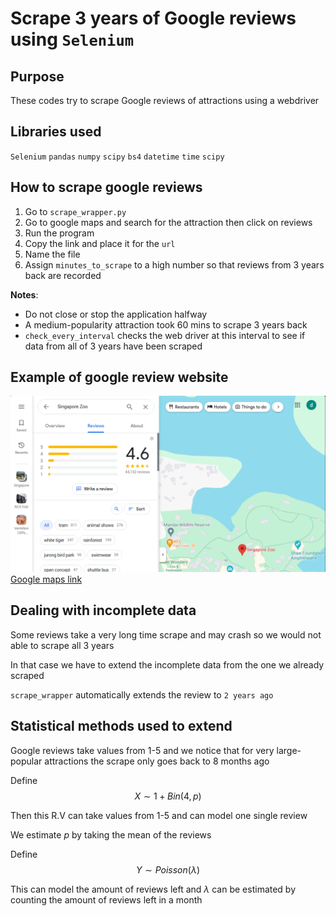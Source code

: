 # Scrape 3 years of Google reviews using `Selenium`

## Purpose

These codes try to scrape Google reviews of attractions using a webdriver

## Libraries used

`Selenium`
`pandas`
`numpy`
`scipy`
`bs4`
`datetime`
`time`
`scipy`

## How to scrape google reviews

1. Go to `scrape_wrapper.py`
2. Go to google maps and search for the attraction then click on reviews
3. Run the program
4. Copy the link and place it for the `url`
5. Name the file
6. Assign `minutes_to_scrape` to a high number so that reviews from 3 years back are recorded

**Notes**: 
* Do not close or stop the application halfway
* A medium-popularity attraction took 60 mins to scrape 3 years back
* `check_every_interval` checks the web driver at this interval to see if data from all of 3 years have been scraped

## Example of google review website
![alt text](image.png)
[Google maps link](https://www.google.com/maps/place/Singapore+Zoo/@1.4043485,103.7904481,17z/data=!4m8!3m7!1s0x31da13d9102adcaf:0xb414fac8a43b1b91!8m2!3d1.4043485!4d103.793023!9m1!1b1!16zL20vMDIxMW16?entry=ttu)

## Dealing with incomplete data

Some reviews take a very long time scrape and may crash so we would not able to scrape all 3 years

In that case we have to extend the incomplete data from the one we already scraped

`scrape_wrapper` automatically extends the review to `2 years ago`


## Statistical methods used to extend

Google reviews take values from 1-5 and we notice that for very large-popular attractions the scrape only goes back to 8 months ago

Define 
$$X \sim 1 + Bin(4,p)$$

Then this R.V can take values from 1-5 and can model one single review

We estimate $p$ by taking the mean of the reviews 

Define
$$Y \sim Poisson(\lambda)$$

This can model the amount of reviews left and $\lambda$ can be estimated by counting the amount of reviews left in a month
